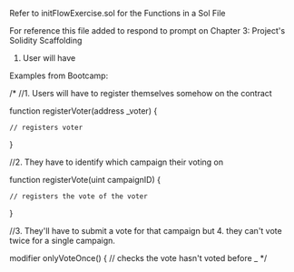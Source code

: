 Refer to initFlowExercise.sol for the Functions in a Sol File

For reference this file added to respond to prompt on Chapter 3: Project's Solidity Scaffolding

1. User will have




Examples from Bootcamp:

/*
//1. Users will have to register themselves somehow on the contract

function registerVoter(address _voter) {

	// registers voter

}

//2. They have to identify which campaign their voting on

function registerVote(uint campaignID) {

	// registers the vote of the voter

}
	
//3. They'll have to submit a vote for that campaign but 4. they can't vote twice for a single campaign.

modifier onlyVoteOnce() { 
	// checks the vote hasn't voted before 
	_ 
    */